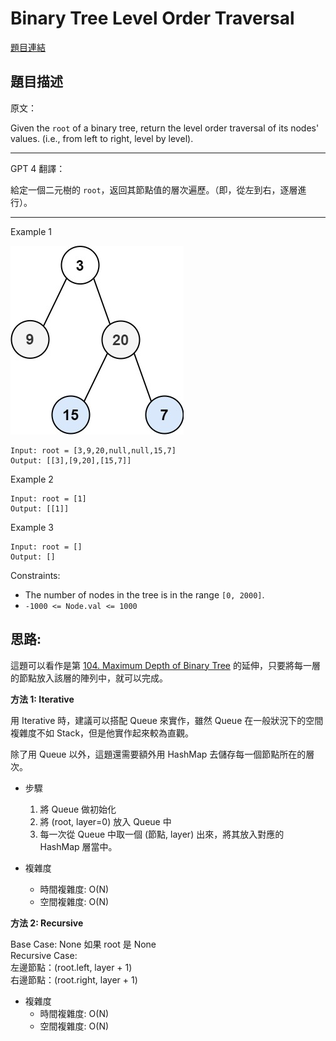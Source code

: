# Binary Tree Level Order Traversal

[題目連結](https://leetcode.com/problems/binary-tree-level-order-traversal/)

## 題目描述
原文：

Given the `root` of a binary tree, return the level order traversal of its nodes' values. (i.e., from left to right, level by level).


----

GPT 4 翻譯：

給定一個二元樹的 `root`，返回其節點值的層次遍歷。（即，從左到右，逐層進行）。

----

Example 1

![Example 1](example1.jpeg)

```
Input: root = [3,9,20,null,null,15,7]
Output: [[3],[9,20],[15,7]]
```

Example 2

```
Input: root = [1]
Output: [[1]]
```

Example 3

```
Input: root = []
Output: []
```

Constraints:

* The number of nodes in the tree is in the range `[0, 2000]`.
* `-1000 <= Node.val <= 1000`


## 思路:

這題可以看作是第 [104. Maximum Depth of Binary Tree](../104.%20Maximum%20Depth%20of%20Binary%20Tree/) 的延伸，只要將每一層的節點放入該層的陣列中，就可以完成。


**方法 1: Iterative**

用 Iterative 時，建議可以搭配 Queue 來實作，雖然 Queue 在一般狀況下的空間複雜度不如 Stack，但是他實作起來較為直觀。  

除了用 Queue 以外，這題還需要額外用 HashMap 去儲存每一個節點所在的層次。

* 步驟
    1. 將 Queue 做初始化
    2. 將 (root, layer=0) 放入 Queue 中
    3. 每一次從 Queue 中取一個 (節點, layer) 出來，將其放入對應的 HashMap 層當中。

* 複雜度
    * 時間複雜度: O(N)
    * 空間複雜度: O(N)

**方法 2: Recursive**

Base Case: None 如果 root 是 None  
Recursive Case:  
左邊節點：(root.left, layer + 1)  
右邊節點：(root.right, layer + 1)   

* 複雜度
    * 時間複雜度: O(N)
    * 空間複雜度: O(N)

